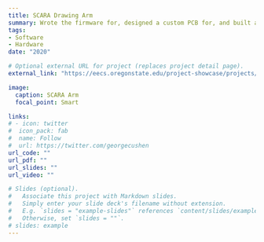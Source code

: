 ```yaml
---
title: SCARA Drawing Arm
summary: Wrote the firmware for, designed a custom PCB for, and built a robotic arm with SCARA topology. The arm was capable of drawing letters, pictures, and soundwaves. 
tags:
- Software
- Hardware
date: "2020"

# Optional external URL for project (replaces project detail page).
external_link: "https://eecs.oregonstate.edu/project-showcase/projects/?id=8KG0jVHzZHyFBnG4"

image:
  caption: SCARA Arm
  focal_point: Smart

links:
# - icon: twitter
#  icon_pack: fab
#  name: Follow
#  url: https://twitter.com/georgecushen
url_code: ""
url_pdf: ""
url_slides: ""
url_video: ""

# Slides (optional).
#   Associate this project with Markdown slides.
#   Simply enter your slide deck's filename without extension.
#   E.g. `slides = "example-slides"` references `content/slides/example-slides.md`.
#   Otherwise, set `slides = ""`.
# slides: example
---
```


